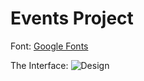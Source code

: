 # Events Project

Font: [Google Fonts](https://fonts.google.com/specimen/Plus+Jakarta+Sans)

The Interface:
![Design](https://github.com/user-attachments/assets/c262f57e-f299-4312-a7d8-6ae6b6712220)
